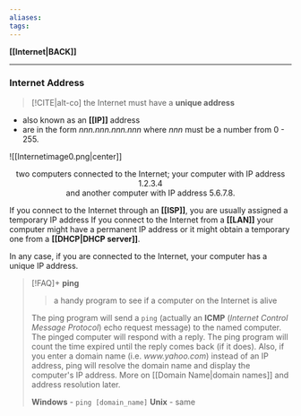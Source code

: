 ```yaml
---
aliases:
tags:
---
```

**[[Internet|BACK]]**

---
### Internet Address
>[!CITE|alt-co] the Internet must have a **unique address**

- also known as an **[[IP]]** address
- are in the form *nnn.nnn.nnn.nnn* where *nnn* must be a number from 0 - 255.

![[Internetimage0.png|center]]
<center>two computers connected to the Internet; your computer with IP address 1.2.3.4</center>
<center>and another computer with IP address 5.6.7.8.</center>


If you connect to the Internet through an **[[ISP]]**, you are usually assigned a temporary IP address
If you connect to the Internet from a **[[LAN]]** your computer might have a permanent IP address or it might obtain a temporary one from a **[[DHCP|DHCP server]]**.

In any case, if you are connected to the Internet, your computer has a unique IP address.

>[!FAQ]+ **ping**
>> a handy program to see if a computer on the Internet is alive
> 
> The ping program will send a `ping` (actually an **ICMP** (*Internet Control Message Protocol*) echo request message) to the named computer. The pinged computer will respond with a reply. The ping program will count the time expired until the reply comes back (if it does). Also, if you enter a domain name (i.e. *www\.yahoo\.com*) instead of an IP address, ping will resolve the domain name and display the computer's IP address. More on [[Domain Name|domain names]] and address resolution later.
> 
> **Windows** - `ping [domain_name]`
> **Unix** - same

<br>